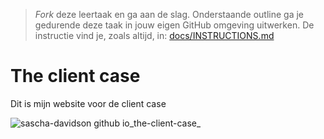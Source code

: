 > _Fork_ deze leertaak en ga aan de slag. Onderstaande outline ga je gedurende deze taak in jouw eigen GitHub omgeving uitwerken. De instructie vind je, zoals altijd, in: [docs/INSTRUCTIONS.md](docs/INSTRUCTIONS.md)

# The client case
Dit is mijn website voor de client case

![sascha-davidson github io_the-client-case_](https://user-images.githubusercontent.com/112861160/214803648-73fe7c50-58ba-4a13-8683-ab0bf23bf121.png)
